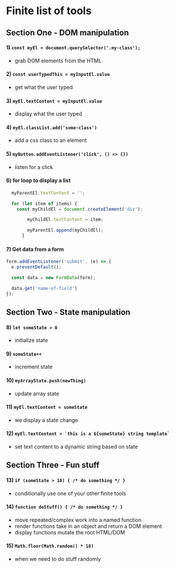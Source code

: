 # Finite list of tools

## Section One - DOM manipulation
#### 1) `const myEl = document.querySelector('.my-class');`
  - grab DOM elements from the HTML
#### 2) `const userTypedThis = myInputEl.value`
  - get what the user typed
#### 3) `myEl.textContent = myInputEl.value`
  - display what the user typed
#### 4) `myEl.classList.add('some-class')`
  - add a css class to an element
#### 5) `myButton.addEventListener('click', () => {})`
  - listen for a click
#### 6) for loop to display a list 
```js
  myParentEl.textContent = '';

  for (let item of items) {
    const myChildEl = document.createElement('div');

        myChildEl.textContent = item;

        myParentEl.append(myChildEl);
      }
```
#### 7) Get data from a form

```js
form.addEventListener('submit', (e) => {
  e.preventDefault();

  const data = new FormData(form);

  data.get('name-of-field')
});
```

## Section Two - State manipulation
#### 8) `let someState = 0`
  - initialize state
#### 9) `someState++`
  - increment state
#### 10) `myArrayState.push(newThing)`
  - update array state
#### 11) `myEl.textContent = someState`
  - we display a state change
#### 12) ```myEl.textContent = `this is a ${someState} string template` ```
  - set text content to a dynamic string based on state

## Section Three - Fun stuff
#### 13) `if (someState > 10) { /* do something */ }`
  - conditionally use one of your other finite tools
#### 14) `function doStuff() { /* do something */ }`
  - move repeated/complex work into a named function
  - render functions take in an object and return a DOM element
  - display functions mutate the root HTML/DOM
#### 15) `Math.floor(Math.random() * 10)`
  - when we need to do stuff randomly


